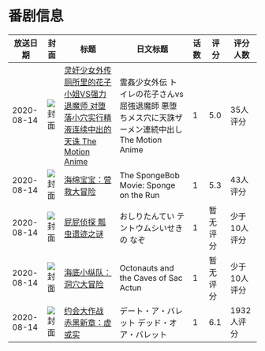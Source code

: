 # 番剧信息

|放送日期|封面|标题|日文标题|话数|评分|评分人数|
|---|---|---|---|---|---|---|
|2020-08-14|![封面](https://bangumi.tv/img/no_icon_subject.png)|[灵奸少女外传 厕所里的花子小姐VS强力退魔师 对堕落小穴实行精液连续中出的天诛 The Motion Anime](https://bangumi.tv/subject/315998)|霊姦少女外伝 トイレの花子さんvs屈強退魔師 悪堕ちメス穴に天誅ザーメン連続中出し The Motion Anime|1|5.0|35人评分|
|2020-08-14|![封面](https://lain.bgm.tv/pic/cover/c/fc/f6/319664_cxycQ.jpg)|[海绵宝宝：营救大冒险](https://bangumi.tv/subject/319664)|The SpongeBob Movie: Sponge on the Run|1|5.3|43人评分|
|2020-08-14|![封面](https://lain.bgm.tv/pic/cover/c/25/e1/341389_sK0pS.jpg)|[屁屁侦探 瓢虫遗迹之谜](https://bangumi.tv/subject/341389)|おしりたんてい テントウムシいせきの なぞ|1|暂无评分|少于10人评分|
|2020-08-14|![封面](https://lain.bgm.tv/pic/cover/c/d2/14/390766_sr97e.jpg)|[海底小纵队：洞穴大冒险](https://bangumi.tv/subject/390766)|Octonauts and the Caves of Sac Actun|1|暂无评分|少于10人评分|
|2020-08-14|![封面](https://lain.bgm.tv/pic/cover/c/b6/8f/291171_PA7pA.jpg)|[约会大作战 赤黑新章：虚或实](https://bangumi.tv/subject/291171)|デート・ア・バレット デッド・オア・バレット|1|6.1|1932人评分|
